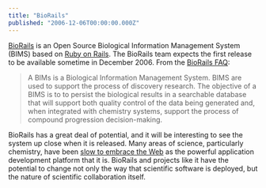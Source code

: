 ```yaml
---
title: "BioRails"
published: "2006-12-06T00:00:00.000Z"
---
```


<a href="http://biorails.com">BioRails</a> is an Open Source Biological Information Management System (BIMS) based on <a href="http://rubyonrails.org">Ruby on Rails</a>. The BioRails team expects the first release to be available sometime in December 2006. From the <a href="http://www.biorails.com/index.php?option=com_content&amp;task=section&amp;id=3&amp;Itemid=88888929">BioRails FAQ</a>:

> A BIMs is a Biological Information Management System. BIMS are used to support the process of discovery research. The objective of a BIMS is to to persist the biological results in a searchable database that will support both quality control of the data being generated and, when integrated with chemistry systems, support the process of compound progression decision-making.

BioRails has a great deal of potential, and it will be interesting to see the system up close when it is released. Many areas of science, particularly chemistry, have been <a href="/articles/2006/11/20/unchaining-chemistry-from-the-desktop">slow to embrace the Web</a> as the powerful application development platform that it is. BioRails and projects like it have the potential to change not only the way that scientific software is deployed, but the nature of scientific collaboration itself.